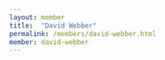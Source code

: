 ```yaml
---
layout: member
title:  "David Webber"
permalink: /members/david-webber.html
member: david-webber
---
```

